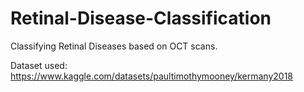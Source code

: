 # Retinal-Disease-Classification
Classifying Retinal Diseases based on OCT scans.


Dataset used:
https://www.kaggle.com/datasets/paultimothymooney/kermany2018

